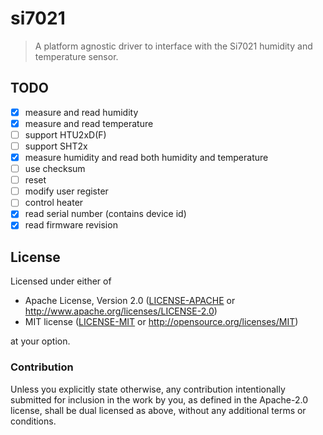# si7021

> A platform agnostic driver to interface with the Si7021 humidity and
> temperature sensor.

## TODO

- [X] measure and read humidity
- [X] measure and read temperature
- [ ] support HTU2xD(F)
- [ ] support SHT2x
- [X] measure humidity and read both humidity and temperature
- [ ] use checksum
- [ ] reset
- [ ] modify user register
- [ ] control heater
- [X] read serial number (contains device id)
- [X] read firmware revision

## License

Licensed under either of

- Apache License, Version 2.0 ([LICENSE-APACHE](LICENSE-APACHE) or
  http://www.apache.org/licenses/LICENSE-2.0)
- MIT license ([LICENSE-MIT](LICENSE-MIT) or http://opensource.org/licenses/MIT)

at your option.

### Contribution

Unless you explicitly state otherwise, any contribution intentionally submitted
for inclusion in the work by you, as defined in the Apache-2.0 license, shall be
dual licensed as above, without any additional terms or conditions.

